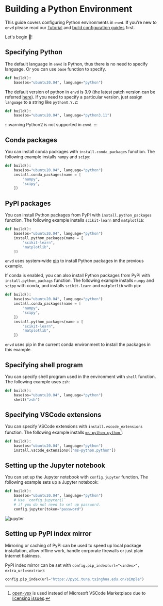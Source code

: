 # Building a Python Environment

This guide covers configuring Python environments in `envd`. If you’re new to `envd` please read our [Tutorial](/guide/getting-started) and [build configuration guides](/guide/build-envd) first.

Let's begin 🐍!

## Specifying Python

The default language in `envd` is Python, thus there is no need to specify language. Or you can use `base` function to specify.

<custom-title title="build.envd">

```python
def build():
    base(os="ubuntu20.04", language="python")
```

</custom-title>

The default version of python in `envd` is 3.9 (the latest patch version can be referred [here](https://anaconda.org/anaconda/python/files)). If you need to specify a particular version, just assign `language` to a string like `pythonX.Y.Z`:

<custom-title title="build.envd">

```python
def build():
    base(os="ubuntu20.04", language="python3.11")
```

</custom-title>

:::warning
Python2 is not supported in `envd`.
:::

## Conda packages

You can install conda packages with `install.conda_packages` function. The following example installs `numpy` and `scipy`:

<custom-title title="build.envd">

```python 
def build():
    base(os="ubuntu20.04", language="python")
    install.conda_packages(name = [
        "numpy",
        "scipy",
    ])
```
</custom-title>

## PyPI packages

You can install Python packages from PyPI with `install.python_packages` function. The following example installs `scikit-learn` and `matplotlib`:

<custom-title title="build.envd">

```python 
def build():
    base(os="ubuntu20.04", language="python")
    install.python_packages(name = [
        "scikit-learn",
        "matplotlib",
    ])
```

</custom-title>

`envd` uses system-wide [pip](https://pip.pypa.io/) to install Python packages in the previous example.

If conda is enabled, you can also install Python packages from PyPI with `install.python_packags` function. The following example installs `numpy` and `scipy` with conda, and installs `scikit-learn` and `matplotlib` with pip:

<custom-title title="build.envd">

```python 
def build():
    base(os="ubuntu20.04", language="python")
    install.conda_packages(name = [
        "numpy",
        "scipy",
    ])
    install.python_packages(name = [
        "scikit-learn",
        "matplotlib",
    ])
```

</custom-title>

`envd` uses pip in the current conda environment to install the packages in this example.

## Specifying shell program

You can specify shell program used in the environment with `shell` function. The following example uses `zsh`:

<custom-title title="build.envd">

```python 
def build():
    base(os="ubuntu20.04", language="python")
    shell("zsh")
```
</custom-title>

## Specifying VSCode extensions

You can specify VSCode extensions with `install.vscode_extensions` function. The following example installs [`ms-python.python`](https://open-vsx.org/extension/ms-python/python)[^1]:

<custom-title title="build.envd">

```python 
def build():
    base(os="ubuntu20.04", language="python")
    install.vscode_extensions(["ms-python.python"])
```
</custom-title>

[^1]: [open-vsx](https://open-vsx.org/) is used instead of Microsoft VSCode Marketplace due to [licensing issues](https://github.com/tensorchord/envd/issues/160).

## Setting up the Jupyter notebook

You can set up the Jupyter notebook with `config.jupyter` function. The following example sets up a Jupyter notebook:

<custom-title title="build.envd">

```python 
def build():
    base(os="ubuntu20.04", language="python")
    # Use `config.jupyter()` 
    # if you do not need to set up password.
    config.jupyter(token="password")
```

</custom-title>

![jupyter](/guide/assets/jupyter.png)

## Setting up PyPI index mirror

Mirroring or caching of PyPI can be used to speed up local package installation, allow offline work, handle corporate firewalls or just plain Internet flakiness.

PyPI index mirror can be set with `config.pip_index(url="<index>", extra_url=<extra>)`:

<custom-title title="pip index mirror">

```python
config.pip_index(url="https://pypi.tuna.tsinghua.edu.cn/simple")
```

</custom-title>
